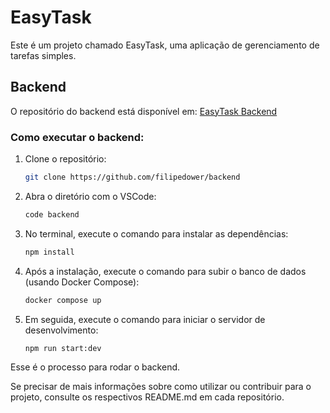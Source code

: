 # EasyTask

Este é um projeto chamado EasyTask, uma aplicação de gerenciamento de tarefas simples.

## Backend

O repositório do backend está disponível em: [EasyTask Backend](https://github.com/filipedower/backend)

### Como executar o backend:

1. Clone o repositório:

    ```bash
    git clone https://github.com/filipedower/backend
    ```

2. Abra o diretório com o VSCode:

    ```bash
    code backend
    ```

3. No terminal, execute o comando para instalar as dependências:

    ```bash
    npm install
    ```

4. Após a instalação, execute o comando para subir o banco de dados (usando Docker Compose):

    ```bash
    docker compose up
    ```

5. Em seguida, execute o comando para iniciar o servidor de desenvolvimento:

    ```bash
    npm run start:dev
    ```

Esse é o processo para rodar o backend.

Se precisar de mais informações sobre como utilizar ou contribuir para o projeto, consulte os respectivos README.md em cada repositório.
